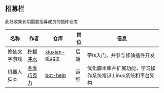 ## 招募栏

此处收集长期需要招募成员的插件仓库

<!-- 请在表首添加新行 -->

| 名称 | 作者 | 仓库 | 岗位 | 信息 |
| --- | --- | --- |--- |--- |
| 修仙文字游戏 | [柠檬冲水](https://gitee.com/ningmengchongshui) | [xiuxian-plugin](https://gitee.com/ningmengchongshui/xiuxian-plugin) | 后端 | 带ts入门，并参与修仙插件开发 |
| 机器人脚本 | [冬季巧克力](https://gitee.com/WinterChocolates) | [bot-help](https://gitee.com/ningmengchongshui/bot-help) | 运维 | 优化脚本库并扩展功能，学习操作系统常识,Linux系统和平台架构 |
